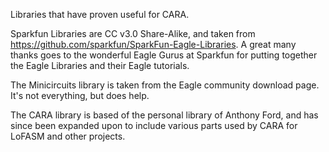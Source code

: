 Libraries that have proven useful for CARA. 

Sparkfun Libraries are CC v3.0 Share-Alike, and taken from
https://github.com/sparkfun/SparkFun-Eagle-Libraries. A great many thanks goes
to the wonderful Eagle Gurus at Sparkfun for putting together the Eagle
Libraries and their Eagle tutorials.

The Minicircuits library is taken from the Eagle community download page. It's
not everything, but does help.

The CARA library is based of the personal library of Anthony Ford, and has
since been expanded upon to include various parts used by CARA for LoFASM and
other projects.


